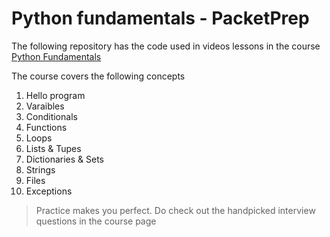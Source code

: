 # Python fundamentals - PacketPrep 

The following repository has the code used in videos lessons in the course [Python Fundamentals](https://packetprep.com/course/python-fundamentals)


The course covers the following concepts
1. Hello program
2. Varaibles
3. Conditionals
4. Functions
5. Loops
6. Lists & Tupes
7. Dictionaries & Sets
8. Strings
9. Files
10. Exceptions

> Practice makes you perfect. Do check out the handpicked interview questions in the course page
